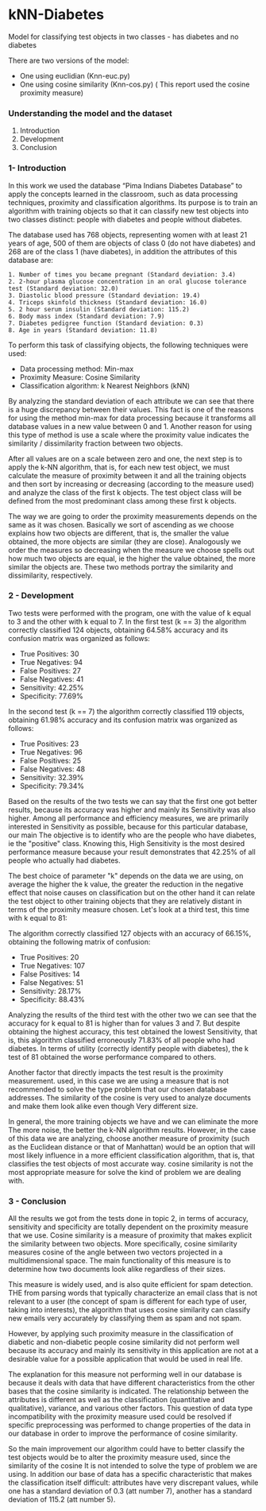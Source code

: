 # kNN-Diabetes
Model for classifying test objects in two classes - has diabetes and no diabetes

There are two versions of the model:

  - One using euclidian (Knn-euc.py)
  - One using cosine similarity (Knn-cos.py) (
This report used the cosine proximity measure)

### Understanding the model and the dataset
  1. Introduction
  2. Development
  3. Conclusion

### 1- Introduction
In this work we used the database “Pima Indians Diabetes Database” to
apply the concepts learned in the classroom, such as data processing techniques,
proximity and classification algorithms. Its purpose is to train an algorithm with
training objects so that it can classify new test objects into two classes
distinct: people with diabetes and people without diabetes.

The database used has 768 objects, representing women with at least
21 years of age, 500 of them are objects of class 0 (do not have diabetes) and 268 are of the
class 1 (have diabetes), in addition the attributes of this database are:

    1. Number of times you became pregnant (Standard deviation: 3.4)
    2. 2-hour plasma glucose concentration in an oral glucose tolerance test (Standard deviation: 32.0)
    3. Diastolic blood pressure (Standard deviation: 19.4)
    4. Triceps skinfold thickness (Standard deviation: 16.0)
    5. 2 hour serum insulin (Standard deviation: 115.2)
    6. Body mass index (Standard deviation: 7.9)
    7. Diabetes pedigree function (Standard deviation: 0.3)
    8. Age in years (Standard deviation: 11.8)

To perform this task of classifying objects, the following techniques were used:

- Data processing method: Min-max
- Proximity Measure: Cosine Similarity
- Classification algorithm: k Nearest Neighbors (kNN)

By analyzing the standard deviation of each attribute we can see that there is a huge
discrepancy between their values. This fact is one of the reasons for using the method
min-max for data processing because it transforms all database values
in a new value between 0 and 1. Another reason for using this type of method is
use a scale where the proximity value indicates the similarity / dissimilarity fraction
between two objects.

After all values ​​are on a scale between zero and one, the next step is to apply
the k-NN algorithm, that is, for each new test object, we must calculate the measure of
proximity between it and all the training objects and then sort by increasing or
decreasing (according to the measure used) and analyze the class of the first k objects. The
test object class will be defined from the most predominant class among these first k
objects.

The way we are going to order the proximity measurements depends on the same as it was
chosen. Basically we sort of ascending as we choose
explains how two objects are different, that is, the smaller the value obtained, the more
objects are similar (they are close). Analogously we order the measures so
decreasing when the measure we choose spells out how much two objects are equal, ie
the higher the value obtained, the more similar the objects are. These two methods portray the
similarity and dissimilarity, respectively.

### 2 - Development
Two tests were performed with the program, one with the value of k equal to 3 and the other with k
equal to 7. In the first test (k == 3) the algorithm correctly classified 124 objects, obtaining
64.58% accuracy and its confusion matrix was organized as follows:

- True Positives: 30
- True Negatives: 94
- False Positives: 27
- False Negatives: 41
- Sensitivity: 42.25%
- Specificity: 77.69%

In the second test (k == 7) the algorithm correctly classified 119 objects, obtaining
61.98% accuracy and its confusion matrix was organized as follows:

- True Positives: 23
- True Negatives: 96
- False Positives: 25
- False Negatives: 48
- Sensitivity: 32.39%
- Specificity: 79.34%

Based on the results of the two tests we can say that the first one got better
results, because its accuracy was higher and mainly its Sensitivity was also higher.
Among all performance and efficiency measures, we are primarily interested in
Sensitivity as possible, because for this particular database, our main
The objective is to identify who are the people who have diabetes, ie the "positive" class.
Knowing this, High Sensitivity is the most desired performance measure because your result
demonstrates that 42.25% of all people who actually had
diabetes.

The best choice of parameter "k" depends on the data we are using, on average
the higher the k value, the greater the reduction in the negative effect that noise causes on
classification but on the other hand it can relate the test object to other training objects that
they are relatively distant in terms of the proximity measure chosen.
Let's look at a third test, this time with k equal to 81:

The algorithm correctly classified 127 objects with an accuracy of 66.15%, obtaining the
following matrix of confusion:

- True Positives: 20
- True Negatives: 107
- False Positives: 14
- False Negatives: 51
- Sensitivity: 28.17%
- Specificity: 88.43%

Analyzing the results of the third test with the other two we can see that the
accuracy for k equal to 81 is higher than for values ​​3 and 7. But despite obtaining the highest
accuracy, this test obtained the lowest Sensitivity, that is, this algorithm classified
erroneously 71.83% of all people who had diabetes. In terms of utility
(correctly identify people with diabetes), the k test of 81 obtained the
worse performance compared to others.

Another factor that directly impacts the test result is the proximity measurement.
used, in this case we are using a measure that is not recommended to solve the type
problem that our chosen database addresses. The similarity of the cosine is very
used to analyze documents and make them look alike even though
Very different size.

In general, the more training objects we have and we can eliminate the more
The more noise, the better the k-NN algorithm results. However, in the case of this
data we are analyzing, choose another measure of proximity (such as the
Euclidean distance or that of Manhattan) would be an option that will most likely influence
in a more efficient classification algorithm, that is, that classifies the test objects of
most accurate way. cosine similarity is not the most appropriate measure for
solve the kind of problem we are dealing with.

### 3 - Conclusion
All the results we got from the tests done in topic 2, in terms of
accuracy, sensitivity and specificity are totally dependent on the proximity measure
that we use. Cosine similarity is a measure of proximity that makes explicit the
similarity between two objects. More specifically, cosine similarity measures
cosine of the angle between two vectors projected in a multidimensional space. The main
functionality of this measure is to determine how two documents look alike regardless
of their sizes.

This measure is widely used, and is also quite efficient for spam detection. THE
from parsing words that typically characterize an email class that is not
relevant to a user (the concept of spam is different for each type of user, taking into
interests), the algorithm that uses cosine similarity can
classify new emails very accurately by classifying them as spam and not spam.

However, by applying such proximity measure in the classification of diabetic and non-diabetic people
cosine similarity did not perform well because its accuracy and
mainly its sensitivity in this application are not at a desirable value for a
possible application that would be used in real life.

The explanation for this measure not performing well in our database is
because it deals with data that have different characteristics from the other bases that the
cosine similarity is indicated. The relationship between the attributes is different as well as the
classification (quantitative and qualitative), variance, and various other factors. This question of
data type incompatibility with the proximity measure used could be
resolved if specific preprocessing was performed to change properties of the
data in our database in order to improve the performance of cosine similarity.

So the main improvement our algorithm could have to better classify the
test objects would be to alter the proximity measure used, since the similarity of the cosine
It is not intended to solve the type of problem we are using. In addition our base
of data has a specific characteristic that makes the classification itself difficult:
attributes have very discrepant values, while one has a standard deviation of 0.3 (att
number 7), another has a standard deviation of 115.2 (att number 5).
